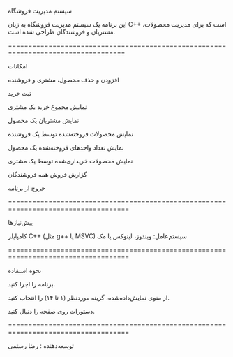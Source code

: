 سیستم مدیریت فروشگاه

این برنامه یک سیستم مدیریت فروشگاه به زبان C++ است که برای مدیریت محصولات، مشتریان و فروشندگان طراحی شده است.


===================================================================================

امکانات


افزودن و حذف محصول، مشتری و فروشنده

ثبت خرید

نمایش مجموع خرید یک مشتری

نمایش مشتریان یک محصول

نمایش محصولات فروخته‌شده توسط یک فروشنده

نمایش تعداد واحدهای فروخته‌شده یک محصول

نمایش محصولات خریداری‌شده توسط یک مشتری

گزارش فروش همه فروشندگان

خروج از برنامه

====================================================================================

پیش‌نیازها

کامپایلر C++ (مثل g++ یا MSVC)
سیستم‌عامل: ویندوز، لینوکس یا مک

====================================================================================

نحوه استفاده


برنامه را اجرا کنید.

از منوی نمایش‌داده‌شده، گزینه موردنظر (۱ تا ۱۴) را انتخاب کنید.

دستورات روی صفحه را دنبال کنید.


====================================================================================

توسعه‌دهنده :  رضا رستمی







